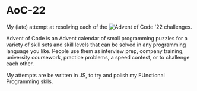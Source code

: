 # AoC-22

My (late) attempt at resolving each of the ![Advent of Code '22](https://adventofcode.com/) challenges.

Advent of Code is an Advent calendar of small programming puzzles for a variety of skill sets and skill levels that can be solved in any programming language you like. People use them as interview prep, company training, university coursework, practice problems, a speed contest, or to challenge each other.

My attempts are be written in JS, to try and polish my FUnctional Programming sklls.